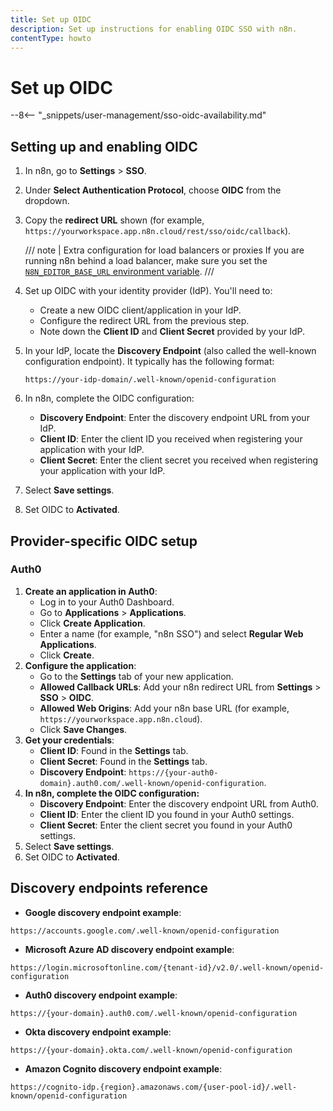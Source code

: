 ```yaml
---
title: Set up OIDC
description: Set up instructions for enabling OIDC SSO with n8n.
contentType: howto
---
```


# Set up OIDC

--8<-- "_snippets/user-management/sso-oidc-availability.md"

## Setting up and enabling OIDC


1. In n8n, go to **Settings** > **SSO**.
1. Under **Select Authentication Protocol**, choose **OIDC** from the dropdown.
1. Copy the **redirect URL** shown (for example, `https://yourworkspace.app.n8n.cloud/rest/sso/oidc/callback`).

	/// note | Extra configuration for load balancers or proxies
	If you are running n8n behind a load balancer, make sure you set the [`N8N_EDITOR_BASE_URL` environment variable](/hosting/configuration/environment-variables/deployment.md).
	///

1. Set up OIDC with your identity provider (IdP). You'll need to:
	- Create a new OIDC client/application in your IdP.
	- Configure the redirect URL from the previous step.
	- Note down the **Client ID** and **Client Secret** provided by your IdP.
1. In your IdP, locate the **Discovery Endpoint** (also called the well-known configuration endpoint). It typically has the following format:
	```
	https://your-idp-domain/.well-known/openid-configuration
	```
1. In n8n, complete the OIDC configuration:
	- **Discovery Endpoint**: Enter the discovery endpoint URL from your IdP.
	- **Client ID**: Enter the client ID you received when registering your application with your IdP.
	- **Client Secret**: Enter the client secret you received when registering your application with your IdP.
1. Select **Save settings**.
1. Set OIDC to **Activated**.

## Provider-specific OIDC setup

### Auth0

1. **Create an application in Auth0**:
	- Log in to your Auth0 Dashboard.
	- Go to **Applications** > **Applications**.
	- Click **Create Application**.
	- Enter a name (for example, "n8n SSO") and select **Regular Web Applications**.
	- Click **Create**.
1. **Configure the application**:
	- Go to the **Settings** tab of your new application.
	- **Allowed Callback URLs**: Add your n8n redirect URL from **Settings** > **SSO** > **OIDC**.
	- **Allowed Web Origins**: Add your n8n base URL (for example, `https://yourworkspace.app.n8n.cloud`).
	- Click **Save Changes**.
1. **Get your credentials**:
	- **Client ID**: Found in the **Settings** tab.
	- **Client Secret**: Found in the **Settings** tab.
	- **Discovery Endpoint**: `https://{your-auth0-domain}.auth0.com/.well-known/openid-configuration`.
1. **In n8n, complete the OIDC configuration:**
	- **Discovery Endpoint**: Enter the discovery endpoint URL from Auth0.
	- **Client ID**: Enter the client ID you found in your Auth0 settings.
	- **Client Secret**: Enter the client secret you found in your Auth0 settings.
1. Select **Save settings**.
1. Set OIDC to **Activated**.

## Discovery endpoints reference

- **Google discovery endpoint example**:
```
https://accounts.google.com/.well-known/openid-configuration
```
- **Microsoft Azure AD discovery endpoint example**:
```
https://login.microsoftonline.com/{tenant-id}/v2.0/.well-known/openid-configuration
```
- **Auth0 discovery endpoint example**:
```
https://{your-domain}.auth0.com/.well-known/openid-configuration
```
- **Okta discovery endpoint example**:
```
https://{your-domain}.okta.com/.well-known/openid-configuration
```
- **Amazon Cognito discovery endpoint example**:
```
https://cognito-idp.{region}.amazonaws.com/{user-pool-id}/.well-known/openid-configuration
```

